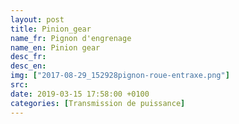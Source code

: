 ```yaml
---
layout: post
title: Pinion_gear
name_fr: Pignon d'engrenage
name_en: Pinion gear
desc_fr: 
desc_en: 
img: ["2017-08-29_152928pignon-roue-entraxe.png"]
src: 
date: 2019-03-15 17:58:00 +0100
categories: [Transmission de puissance]
---
```


